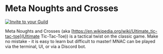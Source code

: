 # Meta Noughts and Crosses

<a href="https://discordapp.com/oauth2/authorize?client_id=446046704039624715&scope=bot">
<img src="https://img.shields.io/badge/Add%20to%20your-Discord-9399ff.svg" alt="Invite to your Guild"></a>

Meta Noughts and Crosses (aka [https://en.wikipedia.org/wiki/Ultimate_tic-tac-toe](Ultimate Tic-Tac-Toe)) is a tactical twist on the classic game. Make no mistake - it is easy to learn but difficult to master! MNAC can be played via the terminal, UI, or via a Discord bot.
